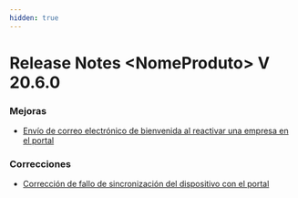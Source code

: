 ```yaml
---
hidden: true
---
```


# Release Notes \<NomeProduto> V 20.6.0

### **Mejoras**

* [Envío de correo electrónico de bienvenida al reactivar una empresa en el portal](envio-de-correo-electronico-de-bienvenida-al-reactivar-una-empresa-en-el-portal.md)

### **Correcciones**

* [Corrección de fallo de sincronización del dispositivo con el portal](correccion-de-fallo-de-sincronizacion-del-dispositivo-con-el-portal.md)
